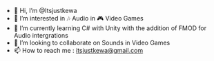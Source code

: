 - 👋 Hi, I’m @Itsjustkewa
- 👀 I’m interested in 🎶  Audio in 🎮 Video Games 
- 🌱 I’m currently learning C# with Unity with the addition of FMOD for Audio intergrations 
- 💞️ I’m looking to collaborate on Sounds in Video Games
- 📫 How to reach me : itsjustkewa@gmail.com

<!---
Itsjustkewa/Itsjustkewa is a ✨ special ✨ repository because its `README.md` (this file) appears on your GitHub profile.
You can click the Preview link to take a look at your changes.
--->
